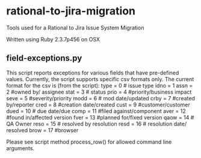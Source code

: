 # rational-to-jira-migration
Tools used for a Rational to Jira Issue System Migration

Written using Ruby 2.3.7p456 on OSX

## field-exceptions.py ##
This script reports exceptions for various fields that have pre-defined values.  Currently, the script supports specific csv formats only.  The current format for the csv is (from the script):
type = 0 # issue type
  idno = 1
  assn = 2 #owned by/ assignee
  stat = 3 # status
  prio = 4 #priority/business impact
  seve = 5 #severity/priority
  modd = 6 # mod date/updated
  crby = 7 #created by/reporter
  cred = 8   #creation date/created
  cust = 9 #customer/customer
  dued = 10 # due date/due
  comp = 11 #filed against/component
  aver = 12 #found in/affected version
  fver = 13 #planned for/fixed version
  qaow = 14 # QA Owner
  reso = 15 # resolved by resolution
  resd = 16 # resolution date/ resolved
  brow = 17   #browser  
  
Please see script method process_row() for allowed command line arguments.
